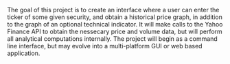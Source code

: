 The goal of this project is to create an interface where a user can
enter the ticker of some given security, and obtain a historical
price graph, in addition to the graph of an optional technical indicator.
It will make calls to the Yahoo Finance API to obtain the nessecary
price and volume data, but will perform all analytical computations
internally. The project will begin as a command line interface,
but may evolve into a multi-platform GUI or web based application.
